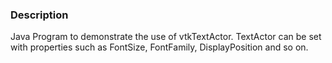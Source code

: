 ### Description

Java Program to demonstrate the use of vtkTextActor.
TextActor can be set with properties such as FontSize, FontFamily, DisplayPosition and so on.
